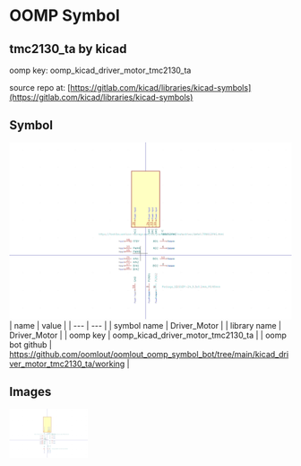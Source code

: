 # OOMP Symbol  
## tmc2130_ta  by kicad  
  
oomp key: oomp_kicad_driver_motor_tmc2130_ta  
  
source repo at: [https://gitlab.com/kicad/libraries/kicad-symbols](https://gitlab.com/kicad/libraries/kicad-symbols)  
## Symbol  
  
[![working.png](working_600.png)](working.png)  
| name | value | 
| --- | --- | 
| symbol name | Driver_Motor | 
| library name | Driver_Motor | 
| oomp key | oomp_kicad_driver_motor_tmc2130_ta | 
| oomp bot github | https://github.com/oomlout/oomlout_oomp_symbol_bot/tree/main/kicad_driver_motor_tmc2130_ta/working | 
## Images  
  
[![working.png](working_140.png)](working.png)  
